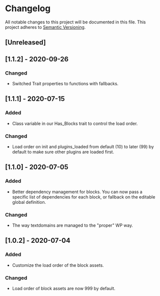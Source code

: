 # Changelog

All notable changes to this project will be documented in this file. This project adheres to [Semantic Versioning](https://semver.org/spec/v2.0.0.html).

## [Unreleased]

## [1.1.2] - 2020-09-26

### Changed
- Switched Trait properties to functions with fallbacks.

## [1.1.1] - 2020-07-15

### Added
- Class variable in our Has_Blocks trait to control the load order.

### Changed
- Load order on init and plugins_loaded from default (10) to later (99) by default to make sure other plugins are loaded first.

## [1.1.0] - 2020-07-05

### Added
- Better dependency management for blocks. You can now pass a specific list of dependencies for each block, or fallback on the editable global definition.

### Changed
- The way textdomains are managed to the "proper" WP way.

## [1.0.2] - 2020-07-04

### Added
- Customize the load order of the block assets.

### Changed
- Load order of block assets are now 999 by default.
